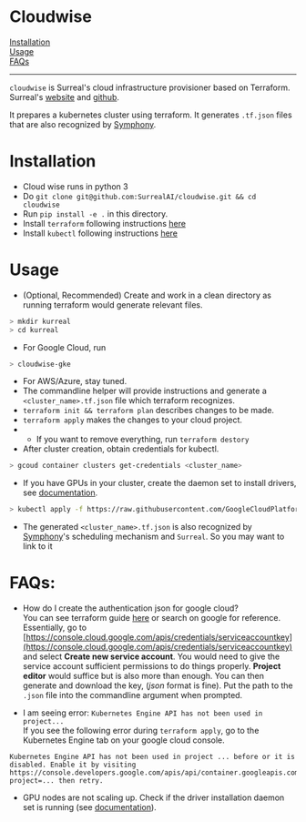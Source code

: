 # Cloudwise
[Installation](#installation)  
[Usage](#usage)  
[FAQs](#faqs)  

---

`cloudwise` is Surreal's cloud infrastructure provisioner based on Terraform. Surreal's [website](surreal.stanford.edu) and [github](https://github.com/SurrealAI/Surreal).

It prepares a kubernetes cluster using terraform. It generates `.tf.json` files that are also recognized by
[Symphony](https://github.com/SurrealAI/symphony). 

# Installation
* Cloud wise runs in python 3
* Do `git clone git@github.com:SurrealAI/cloudwise.git && cd cloudwise`
* Run `pip install -e .` in this directory.
* Install `terraform` following instructions [here](https://www.terraform.io/intro/getting-started/install.html)
* Install `kubectl` following instructions [here](https://kubernetes.io/docs/tasks/tools/install-kubectl/)

# Usage
* (Optional, Recommended) Create and work in a clean directory as running terraform would generate relevant files. 
```bash
> mkdir kurreal
> cd kurreal
```

* For Google Cloud, run 
```bash
> cloudwise-gke
```

* For AWS/Azure, stay tuned.
* The commandline helper will provide instructions and generate a `<cluster_name>.tf.json` file which terraform recognizes.
* `terraform init && terraform plan` describes changes to be made. 
* `terraform apply` makes the changes to your cloud project. 
* * If you want to remove everything, run `terraform destory`
* After cluster creation, obtain credentials for kubectl.
```bash
> gcoud container clusters get-credentials <cluster_name>
```
* If you have GPUs in your cluster, create the daemon set to install drivers, see [documentation](https://cloud.google.com/kubernetes-engine/docs/how-to/gpus#installing_drivers).
```bash
> kubectl apply -f https://raw.githubusercontent.com/GoogleCloudPlatform/container-engine-accelerators/stable/nvidia-driver-installer/cos/daemonset-preloaded.yaml
```
* The generated `<cluster_name>.tf.json` is also recognized by [Symphony](https://github.com/SurrealAI/symphony)'s scheduling mechanism and `Surreal`. So you may want to link to it 

# FAQs:
* How do I create the authentication json for google cloud?  
You can see terraform guide [here](https://www.terraform.io/docs/providers/google/index.html) or search on google for reference. Essentially, go to [https://console.cloud.google.com/apis/credentials/serviceaccountkey](https://console.cloud.google.com/apis/credentials/serviceaccountkey) and select **Create new service account**. You would need to give the service account sufficient permissions to do things properly. **Project editor** would suffice but is also more than enough. You can then generate and download the key, (*json* format is fine). Put the path to the `.json` file into the commandline argument when prompted.

* I am seeing error: `Kubernetes Engine API has not been used in project...`  
If you see the following error during `terraform apply`, go to the Kubernetes Engine tab on your google cloud console.
```
Kubernetes Engine API has not been used in project ... before or it is disabled. Enable it by visiting https://console.developers.google.com/apis/api/container.googleapis.com/overview?project=... then retry.
```

* GPU nodes are not scaling up. Check if the driver installation daemon set is running (see [documentation](https://cloud.google.com/kubernetes-engine/docs/how-to/gpus#installing_drivers)).
